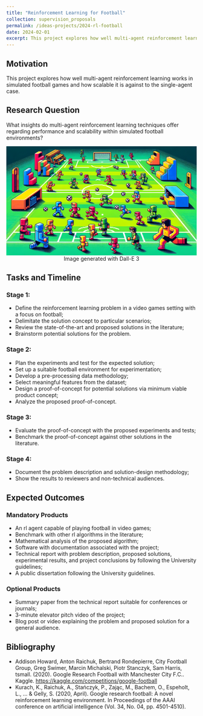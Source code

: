 ```yaml
---
title: "Reinforcement Learning for Football"
collection: supervision_proposals
permalink: /ideas-projects/2024-rl-football
date: 2024-02-01
excerpt: This project explores how well multi-agent reinforcement learning works in simulated football games and how scalable it is. 
---
```


## Motivation
This project explores how well multi-agent reinforcement learning works in simulated football games and how scalable it is against to the single-agent case.

## Research Question
What insights do multi-agent reinforcement learning techniques offer regarding performance and scalability within simulated football environments?

<div style="text-align: center;">
    <img src="/images/football-rl.png"
        alt="Football and Atari."
        style="display: block; margin-left: auto; margin-right: auto;" />
    <figcaption>Image generated with Dall-E 3</figcaption>
</div>

## Tasks and Timeline

### Stage 1:
* Define the reinforcement learning problem in a video games setting with a focus on football;
* Delimitate the solution concept to particular scenarios;
* Review the state-of-the-art and proposed solutions in the literature;
* Brainstorm potential solutions for the problem.

### Stage 2:
* Plan the experiments and test for the expected solution;
* Set up a suitable football environment for experimentation;
* Develop a pre-processing data methodology;
* Select meaningful features from the dataset;
* Design a proof-of-concept for potential solutions via minimum viable product concept;
* Analyze the proposed proof-of-concept.

### Stage 3: 
* Evaluate the proof-of-concept with the proposed experiments and tests;
* Benchmark the proof-of-concept against other solutions in the literature.

### Stage 4: 
* Document the problem description and solution-design methodology;
* Show the results to reviewers and non-technical audiences.

## Expected Outcomes

### Mandatory Products
* An rl agent capable of playing football in video games;
* Benchmark with other rl algorithms in the literature;
* Mathematical analysis of the proposed algorithm;
* Software with documentation associated with the project;
* Technical report with problem description, proposed solutions, experimental results, and project conclusions by following the University guidelines;
* A public dissertation following the University guidelines.

### Optional Products
* Summary paper from the technical report suitable for conferences or journals;
* 3-minute elevator pitch video of the project;
* Blog post or video explaining the problem and proposed solution for a general audience.

## Bibliography
* Addison Howard, Anton Raichuk, Bertrand Rondepierre, City Football Group, Greg Swimer, Marcin Michalski, Piotr Stanczyk, Sam Harris, tsmall. (2020). Google Research Football with Manchester City F.C.. Kaggle. https://kaggle.com/competitions/google-football
* Kurach, K., Raichuk, A., Stańczyk, P., Zając, M., Bachem, O., Espeholt, L., ... & Gelly, S. (2020, April). Google research football: A novel reinforcement learning environment. In Proceedings of the AAAI conference on artificial intelligence (Vol. 34, No. 04, pp. 4501-4510).

